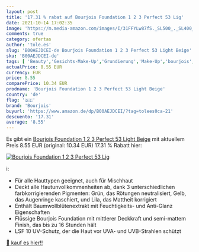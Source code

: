 ```yaml
---
layout: post
title: '17.31 % rabat auf Bourjois Foundation 1 2 3 Perfect 53 Lig'
date: 2021-10-14 17:02:35
image: 'https://m.media-amazon.com/images/I/31FFYLw87fS._SL500_._SL400_.jpg'
comments: true
category: ofertas
author: 'tole.es'
slug: 'B00AEJDCEI-de Bourjois Foundation 1 2 3 Perfect 53 Light Beige'
sku: 'B00AEJDCEI-de'
tags: [ 'Beauty','Gesichts-Make-Up','Grundierung','Make-Up','bourjois', ]
actualPrice: 8.55 EUR
currency: EUR
price: 8.55
comparePrice: 10.34 EUR
prodname: 'Bourjois Foundation 1 2 3 Perfect 53 Light Beige'
country: 'de'
flag: '🇩🇪'
brand: 'Bourjois'
buyurl: 'https://www.amazon.de/dp/B00AEJDCEI/?tag=tolees0ca-21'
descuento: '17.31'
average: '8.55'
---
```


Es gibt ein [Bourjois Foundation 1 2 3 Perfect 53 Light Beige](https://www.amazon.de/dp/B00AEJDCEI/?tag=tolees0ca-21) mit aktuellem Preis 8.55 EUR (original: 10.34 EUR) 17.31 % Rabatt hier:

[![Bourjois Foundation 1 2 3 Perfect 53 Lig](https://m.media-amazon.com/images/I/31FFYLw87fS._SL500_._SL400_.jpg)](https://www.amazon.de/dp/B00AEJDCEI/?tag=tolees0ca-21)

ℹ️:

- Für alle Hauttypen geeignet, auch für Mischhaut
- Deckt alle Hautunvollkommenheiten ab, dank 3 unterschiedlichen farbkorrigierenden Pigmenten: Grün, das Rötungen neutralisiert, Gelb, das Augenringe kaschiert, und Lila, das Mattheit korrigiert
- Enthält Baumwollblütenextrakt mit Feuchtigkeits- und Anti-Glanz Eigenschaften
- Flüssige Bourjois Foundation mit mittlerer Deckkraft und semi-mattem Finish, das bis zu 16 Stunden hält
- LSF 10 UV-Schutz, der die Haut vor UVA- und UVB-Strahlen schützt

[🛒 kauf es hier!!](https://www.amazon.de/dp/B00AEJDCEI/?tag=tolees0ca-21)
